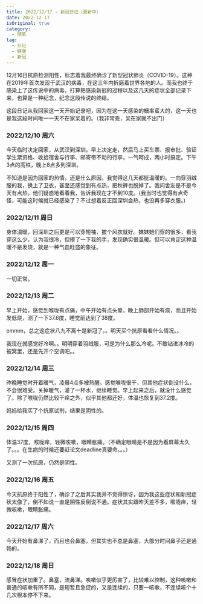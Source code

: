 ```yaml
---
title: 2022/12/17 - 新冠日记（更新中）
date: 2022-12-17
isOriginal: true
category:
  - 随笔
tag:
  - 日记
  - 健康
  - 新冠
---
```


12月16日抗原检测阳性，标志着我最终确诊了新型冠状肺炎（COVID-19）。这种在2019年首次发现于武汉的病毒，在这三年内折磨着世界各地的人。而我也终于感染上了这传说中的病毒，打算把感染新冠的过程以及这几天的症状全部记录下来，也算是一种纪念，纪念这段传说的终结。

这段日记从我回家这一天开始记录吧，因为在这一天感染的概率蛮大的，这一天也是我这段时间唯一一天不在家呆着的。（我非常乖，呆在家就不出门）

### 2022/12/10 周六
今天临时决定回家，从武汉到深圳。早上决定走，然后马上买车票、报审批、验证学生票资格、收拾宿舍与行李、邮寄带不动的行李，一气呵成，两小时搞定。下午3点的高铁，晚上8点多到深圳。

不知道是因为回家的热情，还是什么原因，我觉得这几天都挺温暖的。一向穿羽绒服的我，换上了卫衣，甚至还感觉到有点热，把秋裤也脱掉了。我问舍友是不是今天有点热，他们疑惑地看着我，告诉我现在才不到10度。(我当时也觉得有点奇怪，可能这时候就已经感染了？不过想着反正回深圳会热，也没再多穿衣服。)

### 2022/12/11 周日
身体温暖，回深圳之后更是可以穿短袖，披个风衣就好。妹妹她们穿的很多，看我穿这么少，认为我很冷，但摸了一下我的手，发现确实很温暖。但可以肯定这种温暖不是发烧，就是一种气血旺盛的象征。

### 2022/12/12 周一
一切正常。

### 2022/12/13 周二
早上开始，感觉到喉咙有点痛，中午开始有点头晕，晚上肺部开始有痰，而且开始发低烧，测了一下37.6度，睡觉前达到了38度。

[](http://timpcfan-site.cdn.bcebos.com/imgs/vxADwl.jpg)

emmm，总之这症状八九不离十是新冠了。。明天买个抗原看看什么情况。。

我现在就感觉好冷啊。。明明穿着羽绒服，可是为什么那么冷呢。不敢钻进冰冷的被窝里，还是先开个空调吧。。

### 2022/12/14 周三
昨晚睡觉时开着暖气，凌晨4点多被热醒。感觉喉咙很干，但其他症状倒没什么，不会很难受。关掉暖气，灌了一杯水，继续睡觉。早上起来之后，就没什么感觉了。除了喉咙仍然比较干痒之外，似乎其他都还好，体温也恢复到37.2度。

妈妈给我买了个抗原试剂，结果是阴性的。

[](http://timpcfan-site.cdn.bcebos.com/imgs/zHvX7h.jpeg)

### 2022/12/15 周四
体温37度，喉咙痒，轻微咳嗽，眼睛胀痛。（不确定眼睛是不是因为看屏幕太久了。。。在生病的时候还要赶论文deadline真要命。。。）

又测了一次抗原，仍然是阴性。

### 2022/12/16 周五
今天抗原终于阳性了，确诊了之后其实我并不觉得惊讶，因为我这些症状和新冠症状太像了，倒不如说一直是阴性反倒说不通。症状其实跟昨天差不多，喉咙痒，轻微咳嗽，眼睛胀痛。

[](http://timpcfan-site.cdn.bcebos.com/imgs/WKyPAI.jpeg)

### 2022/12/17 周六
今天开始有鼻涕了，而且也会鼻塞，但其实也不总是鼻塞，大部分时间鼻子还是通畅的。


### 2022/12/18 周日
感冒症状加重了。鼻塞，流鼻涕。咳嗽似乎更厉害了，比较难以控制，这种咳嗽和普通的咳嗽有所不同，是短暂且急促的，又是连续的，只要一咳嗽，不连续咳个十几次根本停不下来。